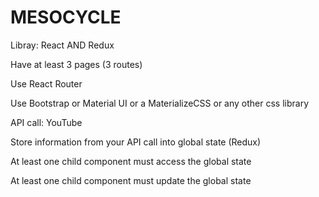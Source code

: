 # MESOCYCLE

Libray: React AND Redux

Have at least 3 pages (3 routes)

Use React Router

Use Bootstrap or Material UI or a MaterializeCSS or any other css library

API call: YouTube

Store information from your API call into global state (Redux)

At least one child component must access the global state

At least one child component must update the global state
